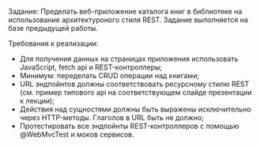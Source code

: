 Задание:
Пределать веб-приложение каталога книг в библиотеке на использование архитектуроного стиля REST. Задание выполняется на базе предыдущей работы.


Требования к реализации:
- Для получения данных на страницах приложения использовать JavaScript, fetch api и REST-контроллеры;
- Минимум: переделать CRUD операции над книгами;
- URL эндпойнтов должны соответствовать ресурсному стилю REST (см. пример типового api на соответствующем слайде презентации к лекции);
- Действия над сущностями должны быть выражены исключительно через HTTP-методы. Глаголов в URL быть не должно;
- Протестировать все эндпойнты REST-контроллеров с помощью @WebMvcTest и моков сервисов.